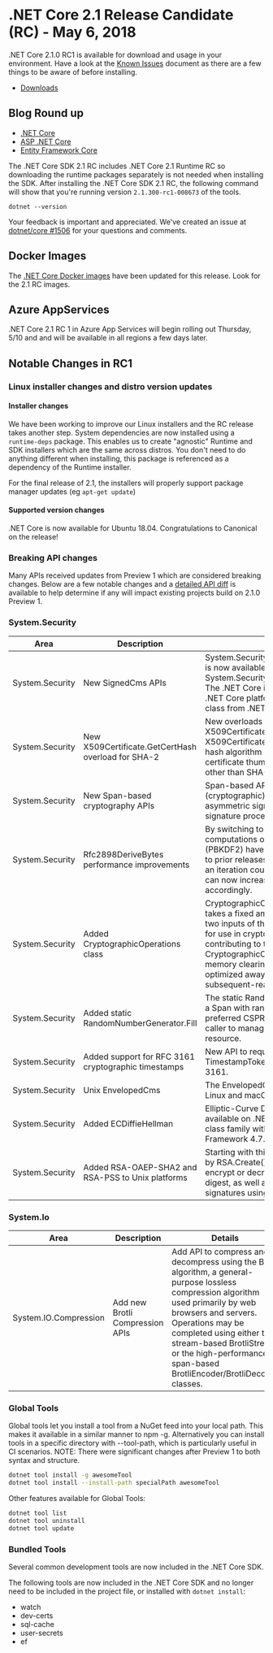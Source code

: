 # .NET Core 2.1 Release Candidate (RC) - May 6, 2018

.NET Core 2.1.0 RC1 is available for download and usage in your environment. Have a look at the [Known Issues](2.1.0-rc1-known-issues.md) document as there are a few things to be aware of before installing.

* [Downloads](https://www.microsoft.com/net/download/dotnet-core/)

## Blog Round up

* [.NET Core](https://blogs.msdn.microsoft.com/dotnet/2018/05/07/announcing-net-core-2-1-rc-1/ )
* [ASP .NET Core](https://blogs.msdn.microsoft.com/webdev/)
* [Entity Framework Core](https://blogs.msdn.microsoft.com/dotnet/)

The .NET Core SDK 2.1 RC includes .NET Core 2.1 Runtime RC so downloading the runtime packages separately is not needed when installing the SDK. After installing the .NET Core SDK 2.1 RC, the following command will show that you're running version `2.1.300-rc1-008673` of the tools.

`dotnet --version`

Your feedback is important and appreciated. We've created an issue at [dotnet/core #1506](https://github.com/dotnet/core/issues/1506) for your questions and comments.

## Docker Images

The [.NET Core Docker images](https://hub.docker.com/r/microsoft/dotnet/) have been updated for this release. Look for the 2.1 RC images.

## Azure AppServices

.NET Core 2.1 RC 1 in Azure App Services will begin rolling out Thursday, 5/10 and and will be available in all regions a few days later.

## Notable Changes in RC1

### Linux installer changes and distro version updates

#### Installer changes

We have been working to improve our Linux installers and the RC release takes another step. System dependencies are now installed using a `runtime-deps` package. This enables us to create "agnostic" Runtime and SDK installers which are the same across distros. You don't need to do anything different when installing, this package is referenced as a dependency of the Runtime installer.

For the final release of 2.1, the installers will properly support package manager updates (eg `apt-get update`)

#### Supported version changes

.NET Core is now available for Ubuntu 18.04.  Congratulations to Canonical on the release!

### Breaking API changes

Many APIs received updates from Preview 1 which are considered breaking changes. Below are a few notable changes and a [detailed API diff](https://github.com/dotnet/core/tree/master/release-notes/2.1/Preview/api-diff/preview2) is available to help determine if any will impact existing projects build on 2.1.0 Preview 1.

### System.Security

| Area | Description | Details | Github Issue |
| ---- | ----------- | ------- | ------------ |
| System.Security | New SignedCms APIs | System.Security.Cryptography.Pkcs.SignedCms is now available in the System.Security.Cryptography.Pkcs package.  The .NET Core implementation is available to all .NET Core platforms and has parity with the class from .NET Framework. | [corefx/14197](https://github.com/dotnet/corefx/issues/14197) |
| System.Security | New X509Certificate.GetCertHash overload for SHA-2 | New overloads for X509Certificate.GetCertHash and X509Certificate.GetCertHashString accept a hash algorithm identifier to enable callers to get certificate thumbprint values using algorithms other than SHA-1. | [corefx/16493](https://github.com/dotnet/corefx/issues/16493) |
| System.Security | New Span-based cryptography APIs | Span-based API is available for hashing, HMAC, (cryptographic) random number generation, asymmetric signature generation, asymmetric signature processing, and RSA encryption. | |
| System.Security | Rfc2898DeriveBytes performance improvements | By switching to Span-based computations the computations of Rfc2898DeriveBytes (PBKDF2) have sped up about 15% compared to prior releases.  Users who have benchmarked an iteration count for an amount of server time can now increase their iteration count accordingly. | |
| System.Security | Added CryptographicOperations class | CryptographicOperations.FixedTimeEquals takes a fixed amount of time to return for any two inputs of the same length, making it suitable for use in cryptographic verification to avoid contributing to timing side-channel information.  CryptographicOperations.ZeroMemory is a memory clearing routine which cannot be optimized away via a write-without-subsequent-read optimization. | |
| System.Security | Added static RandomNumberGenerator.Fill | The static RandomNumberGenerator.Fill will fill a Span with random values using the system-preferred CSPRNG, and does not require the caller to manage the lifetime of an IDisposable resource. | |
| System.Security | Added support for RFC 3161 cryptographic timestamps | New API to request, read, validate, and create TimestampToken values as defined by RFC 3161. | |
| System.Security | Unix EnvelopedCms | The EnvelopedCms class is now available on Linux and macOS. | |
| System.Security | Added ECDiffieHellman | Elliptic-Curve Diffie-Hellman (ECDH) is now available on .NET Core via the ECDiffieHellman class family with the same surface area as .NET Framework 4.7. | |
| System.Security | Added RSA-OAEP-SHA2 and RSA-PSS to Unix platforms | Starting with this release the instance provided by RSA.Create() on .NET Core can always encrypt or decrypt with OAEP using a SHA-2 digest, as well as generate or validate signatures using RSA-PSS. | |

### System.Io

| Area | Description | Details | Github Issue |
| ---- | ----------- | ------- | ------------ |
| System.IO.Compression | Add new Brotli Compression APIs | Add API to compress and decompress using the Brotli algorithm, a general-purpose lossless compression algorithm used primarily by web browsers and servers. Operations may be completed using either the stream-based BrotliStream or the high-performance span-based BrotliEncoder/BrotliDecoder classes. | [corefx/25785](https://github.com/dotnet/corefx/issues/25785) |

### Global Tools

Global tools let you install a tool from a NuGet feed into your local path. This makes it available in a similar manner to npm -g. Alternatively you can install tools in a specific directory with --tool-path, which is particularly useful in CI scenarios.
NOTE: There were significant changes after Preview 1 to both syntax and structure.

```bash
dotnet tool install -g awesomeTool
dotnet tool install --install-path specialPath awesomeTool
```

Other features available for Global Tools:

```bash
dotnet tool list
dotnet tool uninstall
dotnet tool update
```

### Bundled Tools

Several common development tools are now included in the .NET Core SDK.

The following tools are now included in the .NET Core SDK and no longer need to be included in the project file, or installed with `dotnet install`:

* watch
* dev-certs
* sql-cache
* user-secrets
* ef

